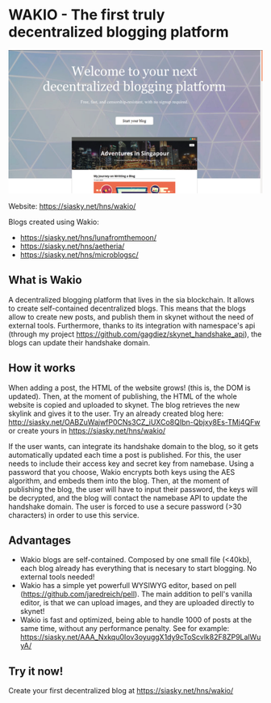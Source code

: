 # WAKIO - The first truly decentralized blogging platform

![Screenshots](./img/wakio.png)

Website: https://siasky.net/hns/wakio/

Blogs created using Wakio:
- https://siasky.net/hns/lunafromthemoon/
- https://siasky.net/hns/aetheria/
- https://siasky.net/hns/microblogsc/

## What is Wakio
A decentralized blogging platform that lives in the sia blockchain. It allows to create self-contained decentralized blogs. This means that the blogs allow to create new posts, and publish them in skynet without the need of external tools. Furthermore, thanks to its integration with namespace's api (through my project https://github.com/gagdiez/skynet_handshake_api), the blogs can update their handshake domain.

## How it works
When adding a post, the HTML of the website grows! (this is, the DOM is updated). Then, at the moment of publishing, the HTML of the whole website is copied and uploaded to skynet. The blog retrieves the new skylink and gives it to the user. Try an already created blog here: http://siasky.net/OABZuWajwfP0CNs3CZ_iUXCo8QIbn-Qbjxy8Es-TMj4QFw or create yours in https://siasky.net/hns/wakio/

If the user wants, can integrate its handshake domain to the blog, so it gets automatically updated each time a post is published. For this, the user needs to include their access key and secret key from namebase. Using a password that you choose, Wakio encrypts both keys using the AES algorithm, and embeds them into the blog. Then, at the moment of publishing the blog, the user will have to input their password, the keys will be decrypted, and the blog will contact the namebase API to update the handshake domain. The user is forced to use a secure password (>30 characters) in order to use this service.

## Advantages
- Wakio blogs are self-contained. Composed by one small file (<40kb), each blog already has everything that is necesary to start blogging. No external tools needed!
- Wakio has a simple yet powerfull WYSIWYG editor, based on pell (https://github.com/jaredreich/pell). The main addition to pell's vanilla editor, is that we can upload images, and they are uploaded directly to skynet!
- Wakio is fast and optimized, being able to handle 1000 of posts at the same time, without any performance penalty. See for example: https://siasky.net/AAA_Nxkqu0Iov3oyuggX1dy9cToScvlk82F8ZP9LalWuyA/

## Try it now!
Create your first decentralized blog at https://siasky.net/hns/wakio/
